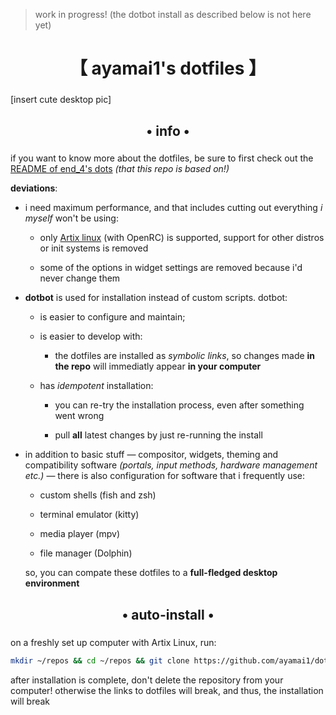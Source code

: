> work in progress! (the dotbot install as described below is not here yet)

<div align="center">
    <h1>【 ayamai1's dotfiles 】</h1>
    <h3></h3>
</div>

[insert cute desktop pic]

<div align="center">
    <h2>• info •</h2>
    <h3></h3>
</div>

if you want to know more about the dotfiles, be sure to first check out the [README of end_4's dots](https://github.com/end_4/dots-hyprland) *(that this repo is based on!)*

**deviations**:

- i need maximum performance, and that includes cutting out everything *i myself* won't be using:

  - only [Artix linux](https://artixlinux.org) (with OpenRC) is supported, support for other distros or init systems is removed

  - some of the options in widget settings are removed because i'd never change them

- **dotbot** is used for installation instead of custom scripts. dotbot:

  - is easier to configure and maintain;

  - is easier to develop with:
    
      - the dotfiles are installed as *symbolic links*, so changes made **in the repo** will immediatly appear **in your computer**

  - has *idempotent* installation:
  
    - you can re-try the installation process, even after something went wrong

    - pull **all** latest changes by just re-running the install

- in addition to basic stuff — compositor, widgets, theming and compatibility software *(portals, input methods, hardware management etc.)* — there is also configuration for software that i frequently use:

    - custom shells (fish and zsh)
    
    - terminal emulator (kitty)

    - media player (mpv)
    
    - file manager (Dolphin)

  so, you can compate these dotfiles to a **full-fledged desktop environment**

<div align="center">
    <h2>• auto-install •</h2>
    <h3></h3>
</div>

on a freshly set up computer with Artix Linux, run:

```bash
mkdir ~/repos && cd ~/repos && git clone https://github.com/ayamai1/dots-ii && dots-ii/install
```

after installation is complete, don't delete the repository from your computer! otherwise the links to dotfiles will break, and thus, the installation will break